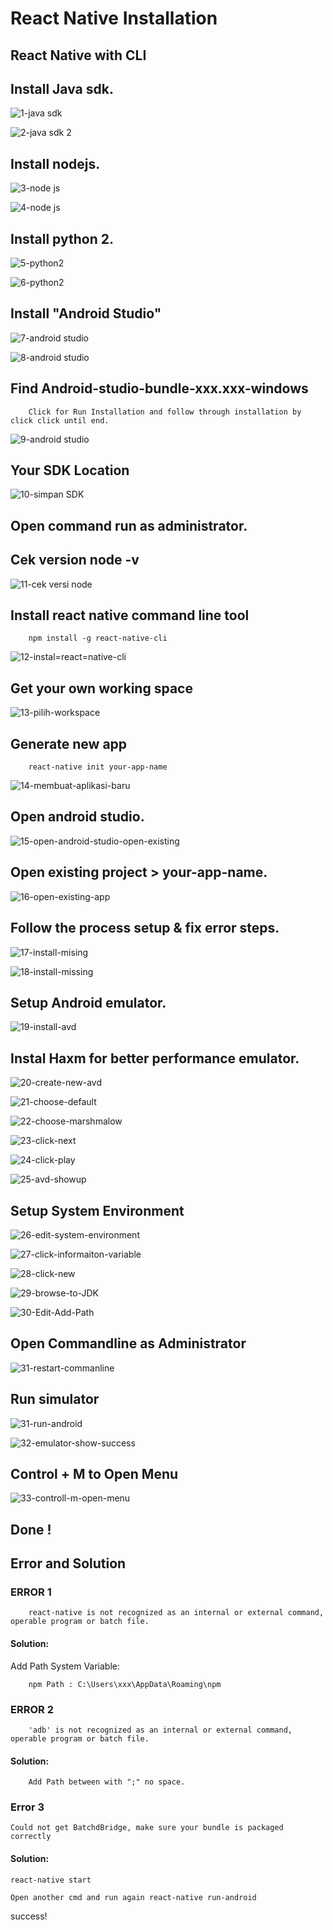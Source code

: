 # React Native Installation

## React Native with CLI

## Install Java sdk.

![1-java sdk](http://res.cloudinary.com/medioxtra/image/upload/c_scale,w_700/v1499910835/install-reactnative/1-java_sdk.png)

![2-java sdk 2](http://res.cloudinary.com/medioxtra/image/upload/c_scale,w_700/v1499910938/install-reactnative/2-java_sdk_2.png)

## Install nodejs.

![3-node js](http://res.cloudinary.com/medioxtra/image/upload/c_scale,w_700/v1499911179/install-reactnative/3-node_js.png)

![4-node js](http://res.cloudinary.com/medioxtra/image/upload/c_scale,w_700/v1499911271/install-reactnative/4-node_js.png)

## Install python 2.

![5-python2](http://res.cloudinary.com/medioxtra/image/upload/c_scale,w_700/v1499911353/install-reactnative/5-python2.png)

![6-python2](http://res.cloudinary.com/medioxtra/image/upload/c_scale,w_700/v1499911408/install-reactnative/6-python2.png)

## Install "Android Studio"

![7-android studio](http://res.cloudinary.com/medioxtra/image/upload/c_scale,w_700/v1499911516/install-reactnative/7-android_studio.png)

![8-android studio](http://res.cloudinary.com/medioxtra/image/upload/c_scale,w_700/v1499911576/install-reactnative/8-android_studio.png)

## Find Android-studio-bundle-xxx.xxx-windows

		Click for Run Installation and follow through installation by click click until end.

![9-android studio](http://res.cloudinary.com/medioxtra/image/upload/c_scale,w_700/v1499911647/install-reactnative/9-android_studio.png)

## Your SDK Location

![10-simpan SDK](http://res.cloudinary.com/medioxtra/image/upload/v1499912358/install-reactnative/10-simpan_SDK.png)

## Open command run as administrator.

## Cek version node -v

![11-cek versi node](http://res.cloudinary.com/medioxtra/image/upload/c_scale,w_700/v1499912638/install-reactnative/11-cek_versi_node.png)

## Install react native command line tool 
	
		npm install -g react-native-cli

![12-instal=react=native-cli](http://res.cloudinary.com/medioxtra/image/upload/c_scale,h_312,w_700/v1499912988/install-reactnative/12-instal_react_native-cli.png)

## Get your own working space

![13-pilih-workspace](http://res.cloudinary.com/medioxtra/image/upload/c_scale,h_108,w_700/v1499913286/install-reactnative/13-pilih-workspace.png)

## Generate new app
	
		react-native init your-app-name

![14-membuat-aplikasi-baru](http://res.cloudinary.com/medioxtra/image/upload/c_scale,h_97,w_500/v1499913482/install-reactnative/14-membuat-aplikasi-baru.png)

## Open android studio.

![15-open-android-studio-open-existing](http://res.cloudinary.com/medioxtra/image/upload/c_scale,h_451,w_500/v1499913609/install-reactnative/15-open-android-studio-open-existing.png)

## Open existing project > your-app-name.

![16-open-existing-app](http://res.cloudinary.com/medioxtra/image/upload/c_scale,h_576,w_500/v1499913727/install-reactnative/16-open-existing-app.png)

## Follow the process setup & fix error steps.

![17-install-mising](http://res.cloudinary.com/medioxtra/image/upload/c_scale,h_167,w_700/v1499913847/install-reactnative/17-install-mising.png)

![18-install-missing](http://res.cloudinary.com/medioxtra/image/upload/c_scale,h_205,w_700/v1499913973/install-reactnative/18-install-missing.png)

## Setup Android emulator.

![19-install-avd](http://res.cloudinary.com/medioxtra/image/upload/c_scale,h_376,w_700/v1499914112/install-reactnative/19-install-avd.png)

##	Instal Haxm for better performance emulator.
	
![20-create-new-avd](http://res.cloudinary.com/medioxtra/image/upload/c_scale,h_590,w_700/v1499914253/install-reactnative/20-create-new-avd.png)

![21-choose-default](http://res.cloudinary.com/medioxtra/image/upload/c_scale,w_700/v1499914351/install-reactnative/21-choose-default.png)

![22-choose-marshmalow](http://res.cloudinary.com/medioxtra/image/upload/c_scale,w_700/v1499914617/install-reactnative/22-choose-marshmalow.png)	

![23-click-next](http://res.cloudinary.com/medioxtra/image/upload/c_scale,w_700/v1499914679/install-reactnative/23-click-next.png)

![24-click-play](http://res.cloudinary.com/medioxtra/image/upload/c_scale,w_700/v1499914725/install-reactnative/24-click-play.png)

![25-avd-showup](http://res.cloudinary.com/medioxtra/image/upload/v1499914820/install-reactnative/25-avd-showup.png)

## Setup System Environment

![26-edit-system-environment](http://res.cloudinary.com/medioxtra/image/upload/v1499914909/install-reactnative/26-edit-system-environment.png)

![27-click-informaiton-variable](http://res.cloudinary.com/medioxtra/image/upload/v1499915068/install-reactnative/27-click-informaiton-variable.png)

![28-click-new](http://res.cloudinary.com/medioxtra/image/upload/c_scale,h_440,w_400/v1499915119/install-reactnative/28-click-new.png)

![29-browse-to-JDK](http://res.cloudinary.com/medioxtra/image/upload/c_scale,h_134,w_400/v1499915227/install-reactnative/29-browse-to-JDK.png)

![30-Edit-Add-Path](http://res.cloudinary.com/medioxtra/image/upload/c_scale,h_446,w_400/v1499915282/install-reactnative/30-Edit-Add-Path.png)

## Open Commandline as Administrator

![31-restart-commanline](http://res.cloudinary.com/medioxtra/image/upload/c_scale,h_482,w_400/v1499915361/install-reactnative/31-restart-commanline.png)

## Run simulator

![31-run-android](http://res.cloudinary.com/medioxtra/image/upload/c_scale,h_253,w_500/v1499915451/install-reactnative/31-run-android.png)

![32-emulator-show-success](http://res.cloudinary.com/medioxtra/image/upload/v1499915585/install-reactnative/32-emulator-show-success.png)

## Control + M to Open Menu

![33-controll-m-open-menu](http://res.cloudinary.com/medioxtra/image/upload/v1499915668/install-reactnative/33-controll-m-open-menu.png)

## Done !

## Error and Solution

### ERROR 1

		react-native is not recognized as an internal or external command, operable program or batch file.

#### Solution:

Add Path System Variable: 

		npm Path : C:\Users\xxx\AppData\Roaming\npm

### ERROR 2

		'adb' is not recognized as an internal or external command, operable program or batch file.

#### Solution:

		Add Path between with ";" no space.

### Error 3

	Could not get BatchdBridge, make sure your bundle is packaged correctly
 
#### Solution: 

	react-native start
     
	Open another cmd and run again react-native run-android

success!